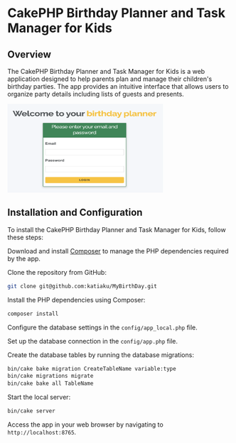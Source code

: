 # CakePHP Birthday Planner and Task Manager for Kids

## Overview

The CakePHP Birthday Planner and Task Manager for Kids is a web application designed to help parents plan and manage
their children's birthday parties. The app provides an intuitive interface that allows users to organize party details
including lists of guests and presents.

<img src="webroot/img/welcome-login.png" alt="welcome-login" width="350" height="200">

## Installation and Configuration

To install the CakePHP Birthday Planner and Task Manager for Kids, follow these steps:

Download and install [Composer](https://getcomposer.org/doc/00-intro.md) to manage the PHP dependencies required by the app.

Clone the repository from GitHub:

```bash
git clone git@github.com:katiaku/MyBirthDay.git
```

Install the PHP dependencies using Composer:
```bash
composer install
```

Configure the database settings in the `config/app_local.php` file.

Set up the database connection in the `config/app.php` file.

Create the database tables by running the database migrations:
```bash
bin/cake bake migration CreateTableName variable:type
bin/cake migrations migrate
bin/cake bake all TableName
```

Start the local server:
```bash
bin/cake server
```

Access the app in your web browser by navigating to `http://localhost:8765`.
